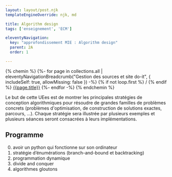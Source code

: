 ```yaml
---
layout: layout/post.njk
templateEngineOverride: njk, md

title: Algorithm design
tags: ['enseignement', 'ECM']

eleventyNavigation:
  key: "approfondissement MIE : Algorithm design"
  parent: 2A
  order: 1

---
```


{% chemin %}
{%- for page in collections.all | eleventyNavigationBreadcrumb("Gestion des sources et site do-it", { includeSelf: true, allowMissing: false  }) -%}
{% if not loop.first %}<span style="padding-left: 0.25rem;padding-right:.25rem">/</span>{% endif %} <a href="{{ page.url | url }}">{{page.title}}</a>
{%- endfor -%}
{% endchemin %}

<!-- début résumé -->

Le but de cette UEes est de montrer les principales stratégies de conception algorithmiques pour résoudre de grandes familles de problèmes concrets (problèmes d'optimisation, de construction de solutions exactes, parcours, …). Chaque stratégie sera illustrée par plusieurs exemples et plusieurs séances seront consacrées à leurs implémentations.

<!-- fin résumé -->

## Programme

0. avoir un python qui fonctionne sur son ordinateur
1. stratégie d’énumérations (branch-and-bound et backtracking)
2. programmation dynamique
3. divide and conquer
4. algorithmes gloutons
